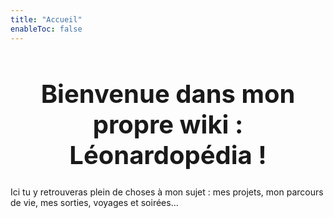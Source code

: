 ```yaml
---
title: "Accueil"
enableToc: false
---
```

<center> <h1 style="font-size:40px";> Bienvenue dans mon propre wiki : <br> Léonardopédia ! </h1> </center>

Ici tu y retrouveras plein de choses à mon sujet : mes projets, mon parcours de vie, mes sorties, voyages et soirées...